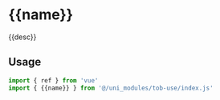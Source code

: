 # {{name}}

{{desc}}

## Usage

```js
import { ref } from 'vue'
import { {{name}} } from '@/uni_modules/tob-use/index.js'


```

